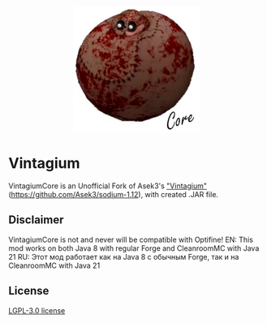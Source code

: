 <p align="center">
  <img src="logo.png" width="250">
</p>

# Vintagium
VintagiumCore is an Unofficial Fork of Asek3's ["Vintagium"](https://modrinth.com/mod/sodium)(https://github.com/Asek3/sodium-1.12), with created .JAR file.

## Disclaimer
VintagiumCore is not and never will be compatible with Optifine!
EN: This mod works on both Java 8 with regular Forge and CleanroomMC with Java 21
RU: Этот мод работает как на Java 8 с обычным Forge, так и на CleanroomMC with Java 21



## License
[LGPL-3.0 license](https://github.com/Asek3/sodium-1.12/blob/12.x/forge/LICENSE.txt)

